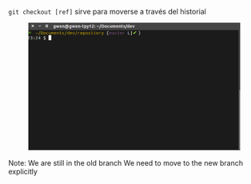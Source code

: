 `git checkout [ref]` sirve para moverse a través del historial

<figure class="toggle-figure">
    <span class="toggle-figure__button"></span>
    <img class="toggle-figure__figure" alt="git branch" src="img/gif/git-branch.gif"/>
</figure>

Note:
    We are still in the old branch
    We need to move to the new branch explicitly
